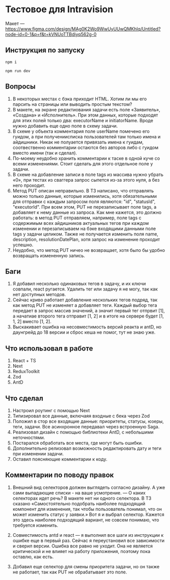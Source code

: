 # Тестовое для Intravision
Макет — https://www.figma.com/design/MAg0K2Wo9WwUyUUwQMKhlq/Untitled?node-id=0-1&p=f&t=kVNUoTTBdiyq562g-0


## Инструкция по запуску

```
npm i
```

```
npm run dev
```

## Вопросы

1. В некоторых местах с бэка приходит HTML. Хотим ли мы его парсить на страницы или выводить простым текстом?
2. В макете, на экране редактиования задачи есть поле «Заявитель», «Создана» и «Исполнитель». При этом данных, которые подходят для этих полей только два:
executorName и initiatorName. Вроде нужно добавить еще одно поле в схему задачи.
3. В схеме у объекта комментария поле userName помечено его гуидом, а при получениисписка пользователей там только имена и айдишники. Никак не полуается привязать имена к гуидам, соотвественно комментарии остаются без авторов либо с гуидом вместо имени (так и сделал).
4. По-моему неудобно хранить комментарии к таске в одной куче со всеми изменениями. Стоит сделать для этого отдельное поле у задачи.
5. В схеме на добавление записи в поле tags из массива нужно убрать «0», при тестах из сваггера запрос сыпется из-за этого нуля, а без него проходит.
6. Метод PUT описан неправильно. В ТЗ написано, что отправлять можно только данные, которые изменились, хотя обязательными для отправки с каждым запросом поля являются: "id", "statusId", "executorId". При всем этом, PUT не перезаписывает поле tags, а добавляет к нему данные из запроса. Как мне кажется, это должно работать: в метод PUT отправляем, например, поле tags с содержимым всех айдишников актуальных тегов при каждом изменении и перезаписываем на бэке входящими данными поле tags у задачи целиком. Также не получается изменить поля name, description, resolutionDatePlan, хотя запрос на изменение проходит успешно.
7. Неудобно, что метод PUT ничео не возвращает, хотя было бы удобно возвращать измененную запись.  

## Баги 

1. Я добавил несколько одинаковых тегов в задачу, и их ключи совпали, react ругается. Удалить тег или задачу я не могу, так как нет доступных методов.
2. Сейчас криво работает добавление нескольких тегов подряд, так как метод PUT не изменяет а добавляет теги. Каждый выбор тега передает в запрос массив значений, а значит первый тег отпрвит [1], а начатиае второго тега отправит [1, 2] и в итоге на сервере будет [1, 1, 2] вместо [1, 2].
3. Выскакивает ошибка на несовместимость версий реакта и antD, но даунгрейд до 18 версии и сброс кеша не помог, тут не знаю уже.

## Что использовал в работе

1. React + TS
2. Next
2. ReduxToolkit
3. Zod
4. AntD

## Что сделал

1. Настроил роутинг c помощью Next
2. Типизировал все данные, включаяя входные с бека через Zod
3. Положил в стор все входящие данные: приоритеты, статусы, юзеры, теги, задачи. Все асинхронное передавал через встроенную Saga. 
4. Реализовал дизайн с помощью библиотеки AntD, с небольшими неточностями. 
5. Постарался обработать все места, где могут быть ошибки.
6. Дополнительно релизовал возможность редактировать дату и теги при изменении задачи.
7. Оставил поясняющие комментарии к коду. 



## Комментарии по поводу правок

1. Внешний вид селекторов должен выглядеть согласно дизайну. А уже сами выпадающие списки - на ваше усмотрение. — О каких селекторах идет речь? В макете нет ни одного селектора. В ТЗ сказано «Самостоятельно подобрать наиболее подходящий компонент для изменения, так чтобы пользователь понимал, что он может изменить статус у заявки.» Вот я и выбрал селектор. Кажется это здесь наиболее подходящий вариант, не совсем понимаю, что требуется изменить. 

2. Совместимость antd и react — я выполнил все шаги из инструкции к ошибке еще в первый раз. Сейчас я переустановил все зависимости и сверил версии. Ошибка все равно не уходит. Она не является критической и не влияет на работу приложения, поэтому пока оставлю, как есть.

3. Добавил еще селектор для смены приоритета задачи, но он также не работает, так как PUT не обрабатывает это поле. 
